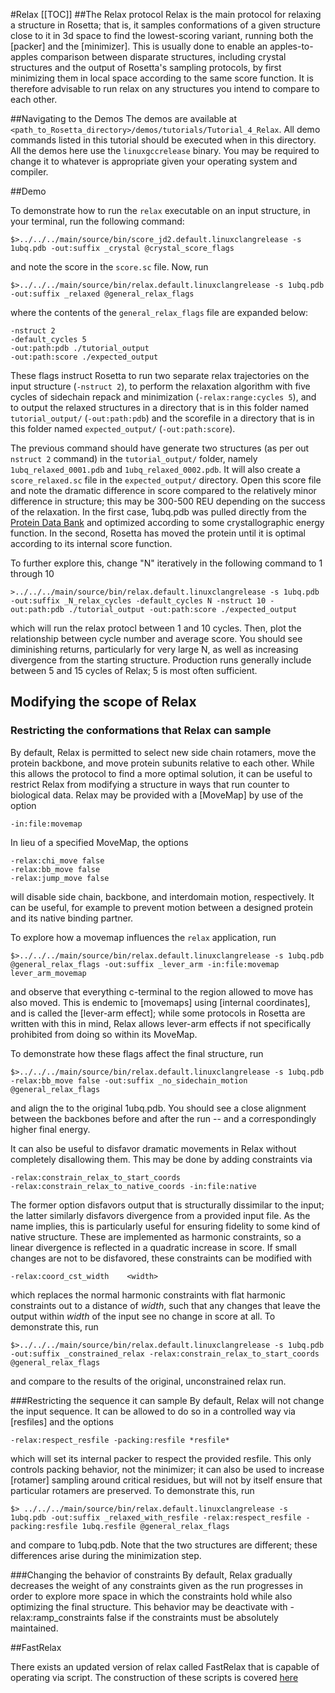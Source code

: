 #Relax
[[TOC]]
##The Relax protocol
Relax is the main protocol for relaxing a structure in Rosetta; that is, it samples conformations of a given structure close to it in 3d space to find the lowest-scoring variant, running both the [packer] and the [minimizer]. This is usually done to enable an apples-to-apples comparison between disparate structures, including crystal structures and the output of Rosetta's sampling protocols, by first minimizing them in local space according to the same score function. It is therefore advisable to run relax on any structures you intend to compare to each other.

##Navigating to the Demos
The demos are available at `<path_to_Rosetta_directory>/demos/tutorials/Tutorial_4_Relax`. All demo commands listed in this tutorial should be executed when in this directory. All the demos here use the `linuxgccrelease` binary. You may be required to change it to whatever is appropriate given your operating system and compiler.

##Demo

To demonstrate how to run the `relax` executable on an input structure, in your terminal, run the following command: 

	$>../../../main/source/bin/score_jd2.default.linuxclangrelease -s 1ubq.pdb -out:suffix _crystal @crystal_score_flags

and note the score in the `score.sc` file. Now, run

	$>../../../main/source/bin/relax.default.linuxclangrelease -s 1ubq.pdb -out:suffix _relaxed @general_relax_flags

where the contents of the `general_relax_flags` file are expanded below:

```
-nstruct 2
-default_cycles 5
-out:path:pdb ./tutorial_output
-out:path:score ./expected_output
```

These flags instruct Rosetta to run two separate relax trajectories on the input structure (`-nstruct 2`), to perform the relaxation algorithm with five cycles of sidechain repack and minimization (`-relax:range:cycles 5`), and to output the relaxed structures in a directory that is in this folder named `tutorial_output/` (`-out:path:pdb`) and the scorefile in a directory that is in this folder named `expected_output/` (`-out:path:score`).

The previous command should have generate two structures (as per out `nstruct 2` command) in the `tutorial_output/` folder, namely `1ubq_relaxed_0001.pdb` and `1ubq_relaxed_0002.pdb`. It will also create a `score_relaxed.sc` file in the `expected_output/` directory. Open this score file and note the dramatic difference in score compared to the relatively minor difference in structure; this may be 300-500 REU depending on the success of the relaxation. In the first case, 1ubq.pdb was pulled directly from the [Protein Data Bank](http://www.rcsb.org/pdb/home/home.do) and optimized according to some crystallographic energy function. In the second, Rosetta has moved the protein until it is optimal according to its internal score function.  

To further explore this, change "N" iteratively in the following command to 1 through 10

	>../../../main/source/bin/relax.default.linuxclangrelease -s 1ubq.pdb -out:suffix _N_relax_cycles -default_cycles N -nstruct 10 -out:path:pdb ./tutorial_output -out:path:score ./expected_output

which will run the relax protocl between 1 and 10 cycles. Then, plot the relationship between cycle number and average score. You should see diminishing returns, particularly for very large N, as well as increasing divergence from the starting structure. Production runs generally include between 5 and 15 cycles of Relax; 5 is most often sufficient.

## Modifying the scope of Relax

### Restricting the conformations that Relax can sample

By default, Relax is permitted to select new side chain rotamers, move the protein backbone, and move protein subunits relative to each other. While this allows the protocol to find a more optimal solution, it can be useful to restrict Relax from modifying a structure in ways that run counter to biological data. Relax may be provided with a [MoveMap] by use of the option
```
-in:file:movemap
```
In lieu of a specified MoveMap, the options
```
-relax:chi_move false
-relax:bb_move false
-relax:jump_move false
```
will disable side chain, backbone, and interdomain motion, respectively. It can be useful, for example to prevent motion between a designed protein and its native binding partner.

To explore how a movemap influences the `relax` application, run

	$>../../../main/source/bin/relax.default.linuxclangrelease -s 1ubq.pdb @general_relax_flags -out:suffix _lever_arm -in:file:movemap lever_arm_movemap

and observe that everything c-terminal to the region allowed to move has also moved. This is endemic to [movemaps] using [internal coordinates], and is called the [lever-arm effect]; while some protocols in Rosetta are written with this in mind, Relax allows lever-arm effects if not specifically prohibited from doing so within its MoveMap.

To demonstrate how these flags affect the final structure, run

	$>../../../main/source/bin/relax.default.linuxclangrelease -s 1ubq.pdb -relax:bb_move false -out:suffix _no_sidechain_motion @general_relax_flags

and align the  to the original 1ubq.pdb. You should see a close alignment between the backbones before and after the run -- and a correspondingly higher final energy.



It can also be useful to disfavor dramatic movements in Relax without completely disallowing them. This may be done by adding constraints via

	-relax:constrain_relax_to_start_coords
	-relax:constrain_relax_to_native_coords -in:file:native

The former option disfavors output that is structurally dissimilar to the input; the latter similarly disfavors divergence from a provided input file. As the name implies, this is particularly useful for ensuring fidelity to some kind of native structure. These are implemented as harmonic constraints, so a linear divergence is reflected in a quadratic increase in score. If small changes are not to be disfavored, these constraints can be modified with 

	-relax:coord_cst_width    <width> 

which replaces the normal harmonic constraints with flat harmonic constraints out to a distance of *width*, such that any changes that leave the output within *width* of the input see no change in score at all.
To demonstrate this, run

	$>../../../main/source/bin/relax.default.linuxclangrelease -s 1ubq.pdb -out:suffix _constrained_relax -relax:constrain_relax_to_start_coords @general_relax_flags 

and compare to the results of the original, unconstrained relax run.


###Restricting the sequence it can sample
By default, Relax will not change the input sequence. It can be allowed to do so in a controlled way via [resfiles] and the options

	-relax:respect_resfile -packing:resfile *resfile*

which will set its internal packer to respect the provided resfile. This only controls packing behavior, not the minimizer; it can also be used to increase [rotamer] sampling around critical residues, but will not by itself ensure that particular rotamers are preserved.
To demonstrate this, run 

	$> ../../../main/source/bin/relax.default.linuxclangrelease -s 1ubq.pdb -out:suffix _relaxed_with_resfile -relax:respect_resfile -packing:resfile 1ubq.resfile @general_relax_flags

and compare to 1ubq.pdb. Note that the two structures are different; these differences arise during the minimization step.

###Changing the behavior of constraints
By default, Relax gradually decreases the weight of any constraints given as the run progresses in order to explore more space in which the constraints hold while also optimizing the final structure. This behavior may be deactivate with
	-relax:ramp_constraints false
if the constraints must be absolutely maintained. 

##FastRelax

There exists an updated version of relax called FastRelax that is capable of operating via script. The construction of these scripts is covered [here](https://www.rosettacommons.org/docs/wiki/application_documentation/structure_prediction/relax)

